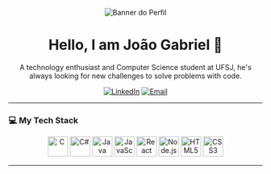 <p align="center">
  <img src="[file:///C:/Users/jpgr/Downloads/Blue%20Modern%20Corporate%20Staff%20Profile%20LinkedIn%20Banner.png](https://github.com/Joaodev0-arch/Joaaodev0-arch/blob/main/Blue%20Modern%20Corporate%20Staff%20Profile%20LinkedIn%20Banner.png?raw=true)" alt="Banner do Perfil">
</p>

<h1 align="center">Hello, I am João Gabriel 👋</h1>
<p align="center">
  A technology enthusiast and Computer Science student at UFSJ, he's always looking for new challenges to solve problems with code.
</p>

<p align="center">
  <a href="(https://www.linkedin.com/in/joao-moura-maia)"><img src="https://img.shields.io/badge/LinkedIn-0077B5?style=for-the-badge&logo=linkedin&logoColor=white" alt="LinkedIn"></a>
  <a href="mailto:SEU_EMAIL"><img src="https://img.shields.io/badge/Email-D14836?style=for-the-badge&logo=gmail&logoColor=white" alt="Email"></a>
</p>

---

### 💻 My Tech Stack

<p align="center">
  <img src="https://cdn.jsdelivr.net/gh/devicons/devicon/icons/c/c-original.svg" alt="C" width="40" height="40"/>
  <img src="https://cdn.jsdelivr.net/gh/devicons/devicon/icons/csharp/csharp-original.svg" alt="C#" width="40" height="40"/>
  <img src="https://cdn.jsdelivr.net/gh/devicons/devicon/icons/java/java-original.svg" alt="Java" width="40" height="40"/>
  <img src="https://cdn.jsdelivr.net/gh/devicons/devicon/icons/javascript/javascript-original.svg" alt="JavaScript" width="40" height="40"/>
  <img src="https://cdn.jsdelivr.net/gh/devicons/devicon/icons/react/react-original.svg" alt="React" width="40" height="40"/>
  <img src="https://cdn.jsdelivr.net/gh/devicons/devicon/icons/nodejs/nodejs-original.svg" alt="Node.js" width="40" height="40"/>
  <img src="https://cdn.jsdelivr.net/gh/devicons/devicon/icons/html5/html5-original.svg" alt="HTML5" width="40" height="40"/>
  <img src="https://cdn.jsdelivr.net/gh/devicons/devicon/icons/css3/css3-original.svg" alt="CSS3" width="40" height="40"/>
</p>

---


